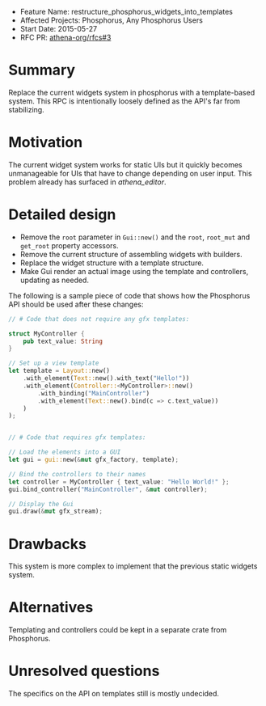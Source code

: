 - Feature Name: restructure_phosphorus_widgets_into_templates
- Affected Projects: Phosphorus, Any Phosphorus Users
- Start Date: 2015-05-27
- RFC PR: [athena-org/rfcs#3](https://github.com/athena-org/rfcs/pull/3)

# Summary

Replace the current widgets system in phosphorus with a template-based system.
This RPC is intentionally loosely defined as the API's far from stabilizing.

# Motivation

The current widget system works for static UIs but it quickly becomes unmanageable for UIs that have to change depending on user input. This problem already has surfaced in *athena_editor*.

# Detailed design

- Remove the `root` parameter in `Gui::new()` and the `root`, `root_mut` and `get_root` property accessors.
- Remove the current structure of assembling widgets with builders.
- Replace the widget structure with a template structure.
- Make Gui render an actual image using the template and controllers, updating as needed.

The following is a sample piece of code that shows how the Phosphorus API should be used after these changes:

```Rust
// # Code that does not require any gfx templates:

struct MyController {
    pub text_value: String
}

// Set up a view template
let template = Layout::new()
    .with_element(Text::new().with_text("Hello!"))
    .with_element(Controller::<MyController>::new()
        .with_binding("MainController")
        .with_element(Text::new().bind(c => c.text_value))
    )
);


// # Code that requires gfx templates:

// Load the elements into a GUI
let gui = gui::new(&mut gfx_factory, template);

// Bind the controllers to their names
let controller = MyController { text_value: "Hello World!" };
gui.bind_controller("MainController", &mut controller);

// Display the Gui
gui.draw(&mut gfx_stream);
```

# Drawbacks

This system is more complex to implement that the previous static widgets system.

# Alternatives

Templating and controllers could be kept in a separate crate from Phosphorus.

# Unresolved questions

The specifics on the API on templates still is mostly undecided.
